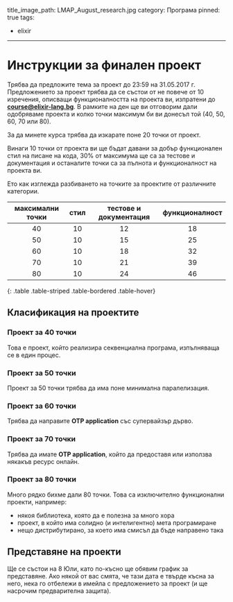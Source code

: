 title_image_path: LMAP_August_research.jpg
category: Програма
pinned: true
tags:
  - elixir

--------

# Инструкции за финален проект

Трябва да предложите тема за проект до 23:59 на 31.05.2017 г. Предложението за проект трябва да се състои от не повече от 10 изречения, описващи функционалността на проекта ви, изпратени до **course@elixir-lang.bg**. В рамките на ден ще ви отговорим дали одобряваме проекта и колко точки максимум би ви донесъл той (40, 50, 60, 70 или 80).

За да минете курса трябва да изкарате поне 20 точки от проект.

Винаги 10 точки от проекта ви ще бъдат давани за добър функционален стил на писане на кода, 30% от максимума ще са за тестове и документация и останалите точки са за пълнота и функционалност на проекта ви.


Ето как изглежда разбиването на точките за проектите от различните категории.

|максимални точки|стил|тестове и документация|функционалност|
|:--:|:--:|:--:|:--:|
|40|10|12|18|
|50|10|15|25|
|60|10|18|32|
|70|10|21|39|
|80|10|24|46|
{: .table .table-striped .table-bordered .table-hover}

## Класификация на проектите

### Проект за 40 точки

Това е проект, който реализира секвенциална програма, изпълняваща се в един процес.

### Проект за 50 точки

Проект за 50 точки трябва да има поне минимална паралелизация.

### Проект за 60 точки

Трябва да направите **OTP application** със супервайзър дърво.

### Проект за 70 точки

Трябва да имате **OTP application**, който да предоставя или използва някакъв ресурс онлайн.

### Проект за 80 точки

Много рядко бихме дали 80 точки. Това са изключително функционални проекти, например:
 - някоя библиотека, която да е полезна за много хора
 - проект, в който има солидно (и интелигентно) мета програмиране
 - нещо дистрибутирано, за което има смисъл да бъде направено така

## Представяне на проекти

Ще се състои на 8 Юли, като по-късно ще обявим график за представяне. Ако някой от вас смята, че тази дата е твърде късна за него, нека го отбележи в имейла с предложението за проект (и ще насрочим предварителна защита).
